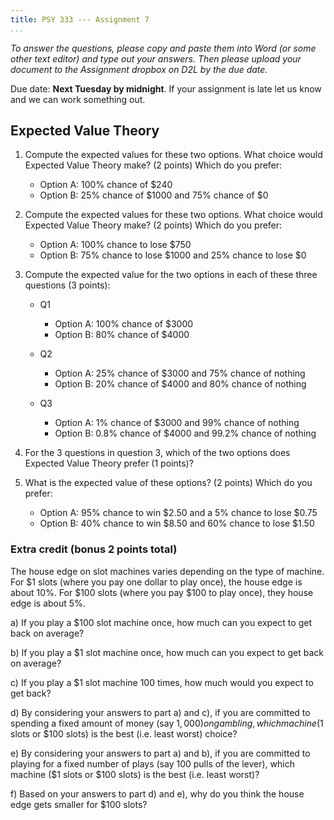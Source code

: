 ```yaml
---
title: PSY 333 --- Assignment 7
...
```


_To answer the questions, please copy and paste them into Word (or some other text editor) and type out your answers.  Then please upload your document to the Assignment dropbox on D2L by the due date._

Due date: **Next Tuesday by midnight**.  If your assignment is late let us know and we can work something out.



## Expected Value Theory

1. Compute the expected values for these two options. What choice would Expected Value Theory make? (2 points)
Which do you prefer:

    - Option A: 100% chance of $240
    - Option B: 25% chance of $1000 and 75% chance of $0

2. Compute the expected values for these two options. What choice would Expected Value Theory make?  (2 points)
Which do you prefer:

    - Option A: 100% chance to lose $750
    - Option B: 75% chance to lose $1000 and 25% chance to lose $0

3. Compute the expected value for the two options in each of these three questions  (3 points):

    - Q1
      - Option A: 100% chance of $3000
      - Option B: 80% chance of $4000

    - Q2
      - Option A: 25% chance of $3000 and 75% chance of nothing
      - Option B: 20% chance of $4000 and 80% chance of nothing

    - Q3
      - Option A: 1% chance of $3000 and 99% chance of nothing
      - Option B: 0.8% chance of $4000 and 99.2% chance of nothing

4. For the 3 questions in question 3, which of the two options does Expected Value Theory prefer  (1 points)?

5. What is the expected value of these options? (2 points)
Which do you prefer:

    - Option A: 95% chance to win $2.50 and a 5% chance to lose $0.75
    - Option B: 40% chance to win $8.50 and 60% chance to lose $1.50



### Extra credit (bonus 2 points total)

The house edge on slot machines varies depending on the type of machine.  For $1 slots (where you pay one dollar to play once), the house edge is about 10%.  For $100 slots (where you pay $100 to play once), they house edge is about 5%.

a) If you play a $100 slot machine once, how much can you expect to get back on average?

b) If you play a $1 slot machine once, how much can you expect to get back on average?

c) If you play a $1 slot machine 100 times, how much would you expect to get back?

d) By considering your answers to part a) and c), if you are committed to spending a fixed amount of money (say $1,000) on gambling, which machine ($1 slots or $100 slots) is the best (i.e. least worst) choice?

e) By considering your answers to part a) and b), if you are committed to playing for a fixed number of plays (say 100 pulls of the lever), which machine ($1 slots or $100 slots) is the best (i.e. least worst)?

f) Based on your answers to part d) and e), why do you think the house edge gets smaller for $100 slots?
